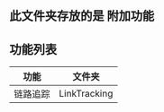 ## 此文件夹存放的是 附加功能  

## 功能列表
| 功能     | 文件夹          |
|--------|--------------|
| 链路追踪   | LinkTracking |
